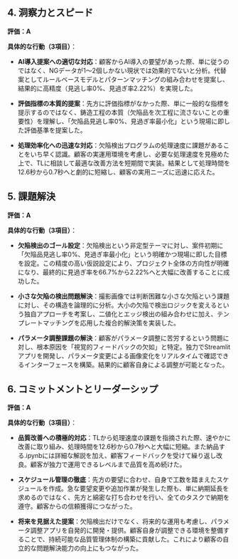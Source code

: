 ## 4. 洞察力とスピード
**評価：A**

**具体的な行動（3項目）**：
- **AI導入提案への適切な対応**：顧客からAI導入の要望があった際、単に従うのではなく、NGデータが1〜2個しかない現状では効果的でないと分析。代替案としてルールベースモデルとパターンマッチングの組み合わせを提案し、結果的に高精度（見逃し率0%、見過ぎ率2.22%）を実現した。

- **評価指標の本質的提案**：先方に評価指標がなかった際、単に一般的な指標を提示するのではなく、鋳造工程の本質（欠陥品を次工程に流さないことの重要性）を理解し、「欠陥品見逃し率0%、見過ぎ率最小化」という現場に即した評価基準を提案した。

- **処理効率化への迅速な対応**：欠陥検出プログラムの処理速度に課題があることをいち早く認識。顧客の実運用環境を考慮し、必要な処理速度を見極めた上で、TLに相談して最適な改善方法を短期間で実装。結果として処理時間を12.6秒から0.7秒へと劇的に短縮し、顧客の実用ニーズに迅速に応えた。

## 5. 課題解決
**評価：A**

**具体的な行動（3項目）**：
- **欠陥検出のゴール設定**：欠陥検出という非定型テーマに対し、案件初期に「欠陥品見逃し率0%、見過ぎ率最小化」という明確かつ現場に即した目標を設定。この精度の高い仮説設定により、プロジェクト全体の方向性が明確になり、最終的に見過ぎ率を66.7%から2.22%へと大幅に改善することに成功した。

- **小さな欠陥の検出問題解決**：撮影画像では判断困難な小さな欠陥という課題に対し、その構造を論理的に分析。大小の欠陥で検出ロジックを変えるという独自アプローチを考案し、二値化とエッジ検出の組み合わせに加え、テンプレートマッチングを応用した複合的解決策を実装した。

- **パラメータ調整課題の解決**：顧客がパラメータ調整に苦労するという問題に対し、根本原因を「視覚的フィードバックの欠如」と特定。独力でStreamlitアプリを開発し、パラメータ変更による画像変化をリアルタイムで確認できるインターフェースを構築。結果的に顧客自身による調整が可能となった。


## 6. コミットメントとリーダーシップ
**評価：A**

**具体的な行動（3項目）**：
- **品質改善への積極的対応**：TLから処理速度の課題を指摘された際、速やかに改善に取り組み、処理時間を12.6秒から0.7秒へと大幅に短縮。また納品する.ipynbには詳細な解説を加え、顧客フィードバックを受けて繰り返し改良。顧客が独力で運用できるレベルまで品質を高め続けた。

- **スケジュール管理の徹底**：先方の要望に合わせ、自身で工数を踏まえたスケジュールを作成。急な要望変更や追加作業が発生した際も、単に納期延長を求めるのではなく、先方と綿密な打ち合わせを行い、全てのタスクで納期を遵守。顧客からの信頼獲得につながった。

- **将来を見据えた提案**：欠陥検出だけでなく、将来的な運用も考慮し、パラメータ調整アプリを自発的に開発・提供。顧客自身が調整できる環境を整備することで、持続可能な品質管理体制の構築に貢献した。これにより顧客の自立的な問題解決能力の向上にもつながった。
